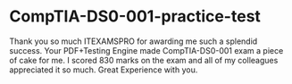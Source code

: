 # CompTIA-DS0-001-practice-test
Thank you so much ITEXAMSPRO for awarding me such a splendid success. Your PDF+Testing Engine made CompTIA-DS0-001 exam a piece of cake for me. I scored 830 marks on the exam and all of my colleagues appreciated it so much. Great Experience with you.
